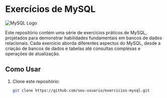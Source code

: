 # Exercícios de MySQL

![MySQL Logo](https://upload.wikimedia.org/wikipedia/en/thumb/6/62/MySQL.svg/1920px-MySQL.svg.png)

Este repositório contém uma série de exercícios práticos de MySQL, projetados para demonstrar habilidades fundamentais em bancos de dados relacionais. Cada exercício aborda diferentes aspectos do MySQL, desde a criação de bancos de dados e tabelas até consultas complexas e operações de atualização.
## Como Usar

1. Clone este repositório:
   ```bash
   git clone https://github.com/seu-usuario/exercicios-mysql.git
